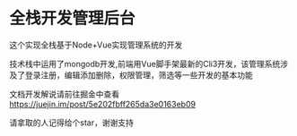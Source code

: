 # 全栈开发管理后台

这个实现全栈基于Node+Vue实现管理系统的开发

技术栈中运用了mongodb开发,前端用Vue脚手架最新的Cli3开发，该管理系统涉及了登录注册，编辑添加删除，权限管理，筛选等一些开发的基本功能

文档开发解说请前往掘金中查看  https://juejin.im/post/5e202fbff265da3e0163eb09

请拿取的人记得给个star，谢谢支持

 
